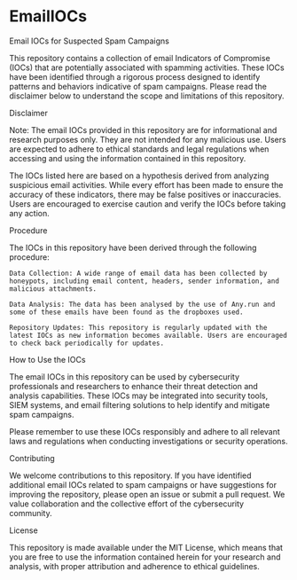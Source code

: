 # EmailIOCs

Email IOCs for Suspected Spam Campaigns

This repository contains a collection of email Indicators of Compromise (IOCs) that are potentially associated with spamming activities. These IOCs have been identified through a rigorous process designed to identify patterns and behaviors indicative of spam campaigns. Please read the disclaimer below to understand the scope and limitations of this repository.

Disclaimer

Note: The email IOCs provided in this repository are for informational and research purposes only. They are not intended for any malicious use. Users are expected to adhere to ethical standards and legal regulations when accessing and using the information contained in this repository.

The IOCs listed here are based on a hypothesis derived from analyzing suspicious email activities. While every effort has been made to ensure the accuracy of these indicators, there may be false positives or inaccuracies. Users are encouraged to exercise caution and verify the IOCs before taking any action.

Procedure

The IOCs in this repository have been derived through the following procedure:

    Data Collection: A wide range of email data has been collected by honeypots, including email content, headers, sender information, and malicious attachments.

    Data Analysis: The data has been analysed by the use of Any.run and some of these emails have been found as the dropboxes used.

    Repository Updates: This repository is regularly updated with the latest IOCs as new information becomes available. Users are encouraged to check back periodically for updates.

How to Use the IOCs

The email IOCs in this repository can be used by cybersecurity professionals and researchers to enhance their threat detection and analysis capabilities. These IOCs may be integrated into security tools, SIEM systems, and email filtering solutions to help identify and mitigate spam campaigns.

Please remember to use these IOCs responsibly and adhere to all relevant laws and regulations when conducting investigations or security operations.

Contributing

We welcome contributions to this repository. If you have identified additional email IOCs related to spam campaigns or have suggestions for improving the repository, please open an issue or submit a pull request. We value collaboration and the collective effort of the cybersecurity community.

License

This repository is made available under the MIT License, which means that you are free to use the information contained herein for your research and analysis, with proper attribution and adherence to ethical guidelines.
